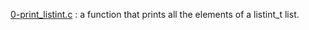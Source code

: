 [0-print_listint.c](./0-print_listint.c) : a function that prints all the elements of a listint_t list. <br/>
